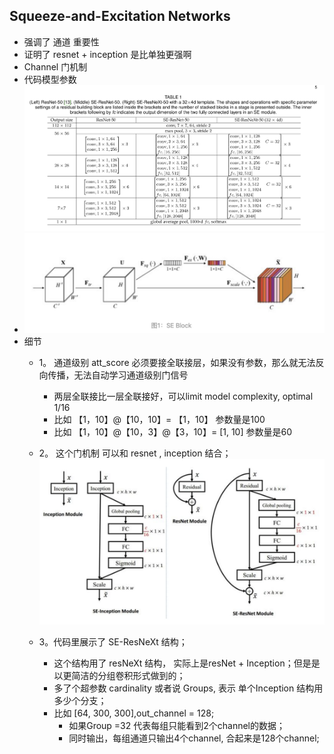 ## Squeeze-and-Excitation Networks

- 强调了 通道 重要性
- 证明了 resnet + inception 是比单独更强啊
- Channel 门机制 
- 代码模型参数 ![senet](../pics/seNet_3.png)
- ![senet](../pics/seNet_1.png)
- 细节
    - 1。 通道级别 att_score 必须要接全联接层，如果没有参数，那么就无法反向传播，无法自动学习通道级别门信号
        - 两层全联接比一层全联接好，可以limit model complexity, optimal 1/16
        - 比如 【1，10】@【10，10】= 【1，10】 参数量是100
        - 比如 【1，10】@【10，3】@【3，10】= [1, 10] 参数量是60
    
    - 2。 这个门机制 可以和 resnet , inception 结合；
    ![senet2](../pics/seNet_2.png)
    
    - 3。代码里展示了 SE-ResNeXt 结构；
        - 这个结构用了 resNeXt 结构， 实际上是resNet + Inception；但是是以更简洁的分组卷积形式做到的；
        - 多了个超参数 cardinality 或者说 Groups, 表示 单个Inception 结构用多少个分支；
        - 比如 [64, 300, 300],out_channel = 128; 
            - 如果Group =32 代表每组只能看到2个channel的数据；
            - 同时输出，每组通道只输出4个channel, 合起来是128个channel;
        